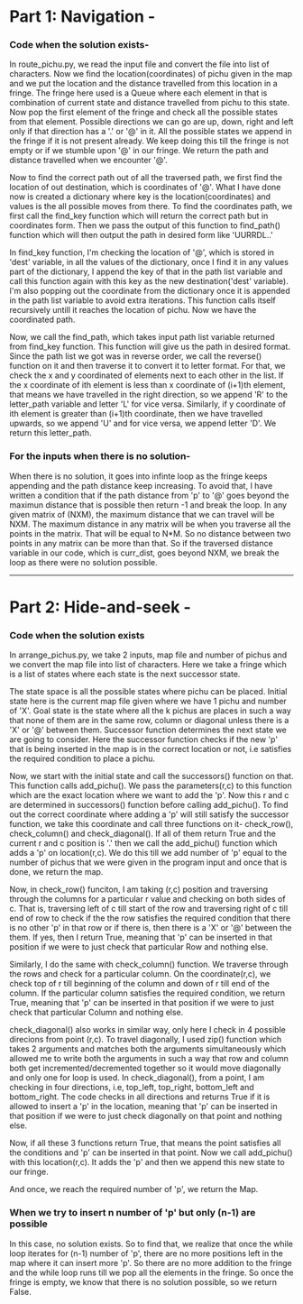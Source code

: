 # Part 1: Navigation - 

### Code when the solution exists-

In route_pichu.py, we read the input file and convert the file into list of characters. Now we find the location(coordinates) of pichu given in the map and we put the location and the distance travelled from this location in a fringe. The fringe here used is a Queue where each element in that is combination of current state and distance travelled from pichu to this state. Now pop the first element of the fringe and check all the possible states from that element. Possible directions we can go are up, down, right and left only if that direction has a '.' or '@' in it. All the possible states we append in the fringe if it is not present already. We keep doing this till the fringe is not empty or if we stumble upon '@' in our fringe. We return the path and distance travelled when we encounter '@'.

Now to find the correct path out of all the traversed path, we first find the location of out destination, which is coordinates of '@'. What I have done now is created a dictionary where key is the location(coordinates) and values is the all possible moves from there. To find the coordinates path, we first call the find_key function which will return the correct path but in coordinates form. Then we pass the output of this function to find_path() function which will then output the path in desired form like 'UURRDL..'

In find_key function, I'm checking the location of '@', which is stored in 'dest' variable, in all the values of the dictionary, once I find it in any values part of the dictionary, I append the key of that in the path list variable and call this function again with this key as the new destination('dest' variable). I'm also popping out the coordinate from the dictionary once it is appended in the path list variable to avoid extra iterations. This function calls itself recursively untill it reaches the location of pichu. Now we have the coordinated path.

Now, we call the find_path, which takes input path list variable returned from find_key function. This function will give us the path in desired format. Since the path list we got was in reverse order, we call the reverse() function on it and then traverse it to convert it to letter format. For that, we check the x and y coordinated of elements next to each other in the list. If the x coordinate of ith element is less than x coordinate of (i+1)th element, that means we have travelled in the right direction, so we append 'R' to the letter_path variable and letter 'L' for vice versa. Similarly, if y coordinate of ith element is greater than (i+1)th coordinate, then we have travelled upwards, so we append 'U' and for vice versa, we append letter 'D'. We return this letter_path.


### For the inputs when there is no solution-

When there is no solution, it goes into infinte loop as the fringe keeps appending and the path distance keep increasing. To avoid that, I have written a condition that if the path distance from 'p' to '@' goes beyond the maximun distance that is possible then return -1 and break the loop. In any given matrix of (NXM), the maximum distance that we can travel will be NXM. The maximum distance in any matrix will be when you traverse all the points in the matrix. That will be equal to N*M. So no distance between two points in any matrix can be more than that. So if the traversed distance variable in our code, which is curr_dist, goes beyond NXM, we break the loop as there were no solution possible.


---------------------------------------------------------------------------------------------------------------


# Part 2: Hide-and-seek -

### Code when the solution exists

In arrange_pichus.py, we take 2 inputs, map file and number of pichus and we convert the map file into list of characters. Here we take a fringe which is a list of states where each state is the next successor state. 

The state space is all the possible states where pichu can be placed. 
Initial state here is the current map file given where we have 1 pichu and number of 'X'. 
Goal state is the state where all the k pichus are places in such a way that none of them are in the same row, column or diagonal unless there is a 'X' or '@' between them.
Successor function determines the next state we are going to consider. Here the successor function checks if the new 'p' that is being inserted in the map is in the correct location or not, i.e satisfies the required condition to place a pichu.

Now, we start with the initial state and call the successors() function on that. This function calls add_pichu(). We pass the parameters(r,c) to this function which are the exact location where we want to add the 'p'. Now this r and c are determined in successors() function before calling add_pichu(). To find out the correct coordinate where adding a 'p' will still satisfy the successor function, we take this coordinate and call three functions on it- check_row(), check_column() and check_diagonal(). If all of them return True and the current r and c position is '.' then we call the add_pichu() function which adds a 'p' on location(r,c).
We do this till we add number of 'p' equal to the number of pichus that we were given in the program input and once that is done, we return the map. 

Now, in check_row() funciton, I am taking (r,c) position and traversing through the columns for a particular r value and checking on both sides of c. That is, traversing left of c till start of the row and traversing right of c till end of row to check if the the row satisfies the required condition that there is no other 'p' in that row or if there is, then there is a 'X' or '@' between the them. If yes, then I return True, meaning that 'p' can be inserted in that position if we were to just check that particular Row and nothing else.

Similarly, I do the same with check_column() function. We traverse through the rows and check for a particular column. On the coordinate(r,c), we check top of r till beginning of the column and down of r till end of the column. If the particular column satisfies the required condition, we return True, meaning that 'p' can be inserted in that position if we were to just check that particular Column and nothing else.

check_diagonal() also works in similar way, only here I check in 4 possible direcions from point (r,c). To travel diagonally, I used zip() function which takes 2 arguments and matches both the arguments simultaneously which allowed me to write both the arguments in such a way that row and column both get incremented/decremented together so it would move diagonally and only one for loop is used. In check_diagonal(), from a point, I am checking in four directions, i.e, top_left, top_right, bottom_left and bottom_right. The code checks in all directions and returns True if it is allowed to insert a 'p' in the location, meaning that 'p' can be inserted in that position if we were to just check diagonally on that point and nothing else.

Now, if all these 3 functions return True, that means the point satisfies all the conditions and 'p' can be inserted in that point. Now we call add_pichu() with this location(r,c). It adds the 'p' and then we append this new state to our fringe.

And once, we reach the required number of 'p', we return the Map.


### When we try to insert n number of 'p' but only (n-1) are possible

In this case, no solution exists. So to find that, we realize that once the while loop iterates for (n-1) number of 'p', there are no more positions left in the map where it can insert more 'p'. So there are no more addition to the fringe and the while loop runs till we pop all the elements in the fringe. So once the fringe is empty, we know that there is no solution possible, so we return False.
